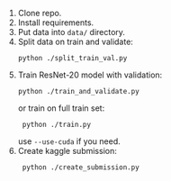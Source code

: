 1. Clone repo.
2. Install requirements.
3. Put data into `data/` directory.
4. Split data on train and validate:
    ```commandline
    python ./split_train_val.py    
    ```
5. Train ResNet-20 model with validation:
    ```commandline
    python ./train_and_validate.py    
    ```
   or train on full train set:
   ```commandline
    python ./train.py    
    ```
   use `--use-cuda` if you need.
6. Create kaggle submission:
   ```commandline
    python ./create_submission.py    
   ```
